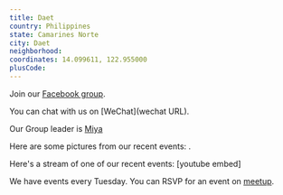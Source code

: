 ```yaml
---
title: Daet
country: Philippines
state: Camarines Norte
city: Daet
neighborhood: 
coordinates: 14.099611, 122.955000
plusCode:
---
```

Join our [Facebook group](https://www.facebook.com/groups/free.code.camp.camarines.norte/).

You can chat with us on [WeChat](wechat URL).

Our Group leader is [Miya](freecodecamp.org/miya)

Here are some pictures from our recent events:
![]().

Here's a stream of one of our recent events:
[youtube embed]

We have events every Tuesday. You can RSVP for an event on [meetup](meetupurl).
